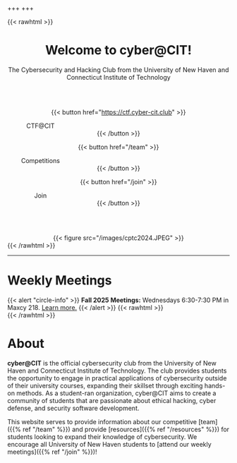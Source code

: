 +++
+++

{{< rawhtml >}}
<div style="text-align:center;">
<!-- Begin page header ------------------------------------->

<h1>Welcome to cyber@CIT!</h1>
The Cybersecurity and Hacking Club from the University of New Haven and Connecticut Institute of Technology

<br><br>

{{< button href="https://ctf.cyber-cit.club" >}}
    <div style="width: 150px;">
        CTF@CIT
    </div>
{{< /button >}}

{{< button href="/team" >}}
    <div style="width: 150px;">
        Competitions
    </div>
{{< /button >}}

{{< button href="/join" >}}
    <div style="width: 150px;">
        Join
    </div>
{{< /button >}}

<br><br>

<div style="width:100%;display:block;margin-left:auto;margin-right:auto;">
    {{< figure src="/images/cptc2024.JPEG" >}}
</div>

<!-- End page header --------------------------------------->
</div>
{{< /rawhtml >}}

***

# Weekly Meetings

{{< alert "circle-info"  >}}
**Fall 2025 Meetings:** Wednesdays 6:30-7:30 PM in Maxcy 218. <a href="/join">Learn more.</a>
{{< /alert >}}
{{< rawhtml >}}
<br>
{{< /rawhtml >}}

# About

**cyber@CIT** is the official cybersecurity club from the University of New Haven and Connecticut Institute of Technology. The club provides students the opportunity to engage in practical applications of cybersecurity outside of their university courses, expanding their skillset through exciting hands-on methods. As a student-ran organization, cyber@CIT aims to create a community of students that are passionate about ethical hacking, cyber defense, and security software development.

This website serves to provide information about our competitive [team]({{% ref "/team" %}}) and provide [resources]({{% ref "/resources" %}}) for students looking to expand their knowledge of cybersecurity. We encourage all University of New Haven students to [attend our weekly meetings]({{% ref "/join" %}})!